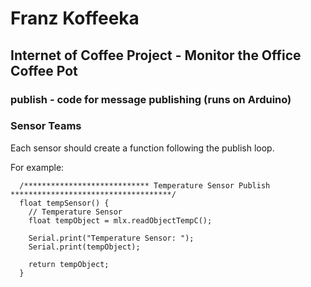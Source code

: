 # Franz Koffeeka

## Internet of Coffee Project - Monitor the Office Coffee Pot

### publish - code for message publishing (runs on Arduino)

### Sensor Teams

Each sensor should create a function following the publish loop.

For example:

      /**************************** Temperature Sensor Publish ************************************/
      float tempSensor() {
        // Temperature Sensor
        float tempObject = mlx.readObjectTempC();

        Serial.print("Temperature Sensor: ");
        Serial.print(tempObject);

        return tempObject;
      }
